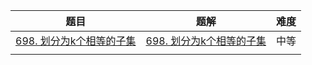 | 题目                                                         | 题解 | 难度 |
| ------------------------------------------------------------ | ---- | ---- |
| [698. 划分为k个相等的子集](https://leetcode.cn/problems/partition-to-k-equal-sum-subsets/) | [698. 划分为k个相等的子集](https://github.com/ZonzeeLi/LeetCode/blob/master/index/691-700/698.%20%E5%88%92%E5%88%86%E4%B8%BAk%E4%B8%AA%E7%9B%B8%E7%AD%89%E7%9A%84%E5%AD%90%E9%9B%86.md)     | 中等 |
|                                                              |      |      |

